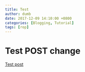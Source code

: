 ```yaml
---
title: Test
author: dumb
date: 2017-12-09 14:10:00 +0800
categories: [Blogging, Tutorial]
tags: [rop]
---
```



# Test POST change

[Test post](encrypted.html)
